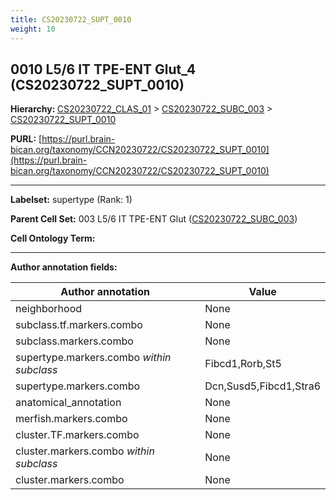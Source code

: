 ```yaml
---
title: CS20230722_SUPT_0010
weight: 10
---
```

## 0010 L5/6 IT TPE-ENT Glut_4 (CS20230722_SUPT_0010)
<b>Hierarchy: </b>
[CS20230722_CLAS_01](../CS20230722_CLAS_01) >
[CS20230722_SUBC_003](../CS20230722_SUBC_003) >
[CS20230722_SUPT_0010](../CS20230722_SUPT_0010)

**PURL:** [https://purl.brain-bican.org/taxonomy/CCN20230722/CS20230722_SUPT_0010](https://purl.brain-bican.org/taxonomy/CCN20230722/CS20230722_SUPT_0010)

---


**Labelset:** supertype (Rank: 1)

**Parent Cell Set:** 003 L5/6 IT TPE-ENT Glut ([CS20230722_SUBC_003](../CS20230722_SUBC_003))



**Cell Ontology Term:** 

[MARKER GENES.]: #


---

[TRANSFERRED ANNOTATIONS.]: #


[AUTHOR ANNOTATION FIELDS.]: #


**Author annotation fields:**

| Author annotation | Value |
|-------------------|-------|
|neighborhood|None|
|subclass.tf.markers.combo|None|
|subclass.markers.combo|None|
|supertype.markers.combo _within subclass_|Fibcd1,Rorb,St5|
|supertype.markers.combo|Dcn,Susd5,Fibcd1,Stra6|
|anatomical_annotation|None|
|merfish.markers.combo|None|
|cluster.TF.markers.combo|None|
|cluster.markers.combo _within subclass_|None|
|cluster.markers.combo|None|

